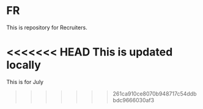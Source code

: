 # FR
This is repository for Recruiters.

<<<<<<< HEAD
This is updated locally
=======
This is for July
>>>>>>> 261ca910ce8070b948717c54ddbbdc9666030af3
